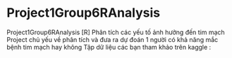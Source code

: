 # Project1Group6RAnalysis
Project1Group6RAnalysis
[R] Phân tích các yếu tố ảnh hưởng đến tim mạch
Project chủ yếu về phân tích và đưa ra dự đoán 1 người có khả năng mắc bệnh tim mạch hay không
Tập dữ liệu các bạn tham khảo trên kaggle : 
